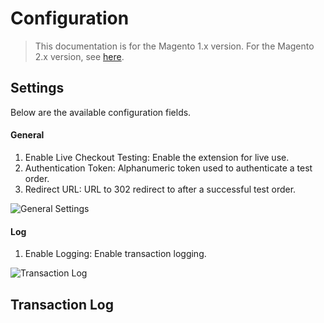 # Configuration

> This documentation is for the Magento 1.x version. For the Magento 2.x version, see [here](https://nickolasburr.github.io/magento/extensions/2.x/testlivecheckout/latest/).

## Settings

Below are the available configuration fields.

#### General

1. Enable Live Checkout Testing: Enable the extension for live use.
2. Authentication Token: Alphanumeric token used to authenticate a test order.
3. Redirect URL: URL to 302 redirect to after a successful test order.

![General Settings](https://nickolasburr.github.io/magento/extensions/1.x/testlivecheckout/latest/images/settings.png)

#### Log

1. Enable Logging: Enable transaction logging.

![Transaction Log](https://nickolasburr.github.io/magento/extensions/1.x/testlivecheckout/latest/images/log.png)

## Transaction Log
